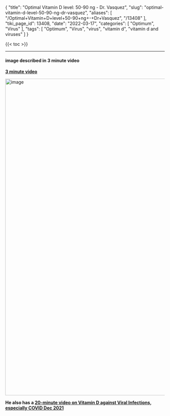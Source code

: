 {
    "title": "Optimal Vitamin D level: 50-90 ng - Dr. Vasquez",
    "slug": "optimal-vitamin-d-level-50-90-ng-dr-vasquez",
    "aliases": [
        "/Optimal+Vitamin+D+level+50-90+ng+-+Dr+Vasquez",
        "/13408"
    ],
    "tiki_page_id": 13408,
    "date": "2022-03-17",
    "categories": [
        "Optimum",
        "Virus"
    ],
    "tags": [
        "Optimum",
        "Virus",
        "virus",
        "vitamin d",
        "vitamin d and viruses"
    ]
}


{{< toc >}} 

---

#### image described in 3 minute video

 **[3 minute video](https://healthythinking.substack.com/p/video-vitamin-d-supplementation-its?s=r)** 

<img src="https://d1bk1kqxc0sym.cloudfront.net/attachments/jpeg/vasquez.jpg" alt="image" width="1000">

 **He also has a  [20-minute  video on Vitamin D against Viral Infections, especially COVID Dec 2021](https://vimeo.com/drvasquez/download/659472512/b5b1000752)**